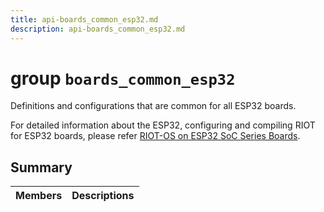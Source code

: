 ```yaml
---
title: api-boards_common_esp32.md
description: api-boards_common_esp32.md
---
```

# group `boards_common_esp32` 

Definitions and configurations that are common for all ESP32 boards.

For detailed information about the ESP32, configuring and compiling RIOT for ESP32 boards, please refer [RIOT-OS on ESP32 SoC Series Boards](#group__cpu__esp32_1esp32_riot).

## Summary

 Members                        | Descriptions                                
--------------------------------|---------------------------------------------


